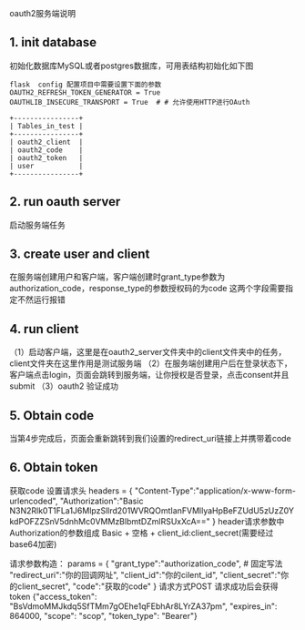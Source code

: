 oauth2服务端说明

## 1. init database
初始化数据库MySQL或者postgres数据库，可用表结构初始化如下图

    flask  config 配置项目中需要设置下面的参数
    OAUTH2_REFRESH_TOKEN_GENERATOR = True
    OAUTHLIB_INSECURE_TRANSPORT = True  # # 允许使用HTTP进行OAuth


```
+----------------+
| Tables_in_test |
+----------------+
| oauth2_client  |
| oauth2_code    |
| oauth2_token   |
| user           |
+----------------+
```
## 2. run oauth server
启动服务端任务

## 3. create user and client
在服务端创建用户和客户端，客户端创建时grant_type参数为authorization_code，response_type的参数授权码的为code 这两个字段需要指定不然运行报错

## 4. run client
（1）启动客户端，这里是在oauth2_server文件夹中的client文件夹中的任务，client文件夹在这里作用是测试服务端
（2）在服务端创建用户后在登录状态下，客户端点击login，页面会跳转到服务端，让你授权是否登录，点击consent并且submit
（3）oauth2 验证成功

## 5. Obtain code
当第4步完成后，页面会重新跳转到我们设置的redirect_uri链接上并携带着code

## 6. Obtain token
获取code
设置请求头
headers = {
    "Content-Type":"application/x-www-form-urlencoded",
    "Authorization":"Basic N3N2Rlk0T1FLa1J6MlpzSllrd201WVRQOmtIanFVMllyaHpBeFZUdU5zUzZ0YkdPOFZZSnV5dnhMc0VMMzBlbmtDZmlRSUxXcA=="
}
header请求参数中Authorization的参数组成 Basic + 空格 + client_id:client_secret(需要经过base64加密)

请求参数构造：
params = {
    "grant_type":"authorization_code", # 固定写法
    "redirect_uri":"你的回调网址",
    "client_id":"你的cilent_id",
    "client_secret":"你的client_secret",
    "code":"获取的code"
}
请求方式POST
请求成功后会获得token
{"access_token": "BsVdmoMMJkdq5SfTMm7gOEhe1qFEbhAr8LYrZA37pm", "expires_in": 864000, "scope": "scop", "token_type": "Bearer"}